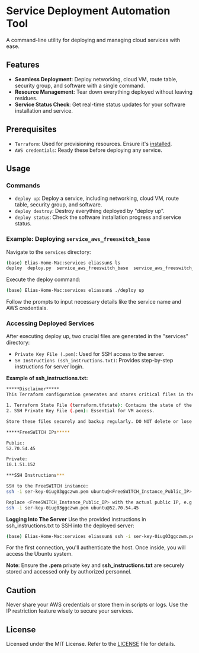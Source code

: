 # Service Deployment Automation Tool

A command-line utility for deploying and managing cloud services with ease.

## Features

- **Seamless Deployment**: Deploy networking, cloud VM, route table, security group, and software with a single command.
- **Resource Management**: Tear down everything deployed without leaving residues.
- **Service Status Check**: Get real-time status updates for your software installation and service.

## Prerequisites
- `Terraform`: Used for provisioning resources. Ensure it's [installed](https://learn.hashicorp.com/tutorials/terraform/install-cli).
- `AWS credentials`: Ready these before deploying any service.

## Usage

### Commands

- `deploy up`: Deploy a service, including networking, cloud VM, route table, security group, and software.
- `deploy destroy`: Destroy everything deployed by "deploy up".
- `deploy status`: Check the software installation progress and service status.

### Example: Deploying `service_aws_freeswitch_base`

Navigate to the `services` directory:

```bash
(base) Elias-Home-Mac:services eliassun$ ls
deploy  deploy.py  service_aws_freeswitch_base  service_aws_freeswitch_lb

```

Execute the deploy command:

```bash
(base) Elias-Home-Mac:services eliassun$ ./deploy up
```

Follow the prompts to input necessary details like the service name and AWS credentials.

### Accessing Deployed Services
After executing deploy up, two crucial files are generated in the "services" directory:

- `Private Key File (.pem)`: Used for SSH access to the server.
- `SH Instructions (ssh_instructions.txt)`: Provides step-by-step instructions for server login.

**Example of ssh_instructions.txt:**
```bash
*****Disclaimer*****
This Terraform configuration generates and stores critical files in the "services" directory. It is crucial to backup and secure these files:

1. Terraform State File (terraform.tfstate): Contains the state of the managed infrastructure and configuration.
2. SSH Private Key File (.pem): Essential for VM access.

Store these files securely and backup regularly. DO NOT delete or lose them.

*****FreeSWITCH IPs*****

Public:
52.70.54.45

Private:
10.1.51.152

***SSH Instructions***

SSH to the FreeSWITCH instance:
ssh -i ser-key-0iug03ggczwm.pem ubuntu@<FreeSWITCH_Instance_Public_IP>

Replace <FreeSWITCH_Instance_Public_IP> with the actual public IP, e.g.,:
ssh -i ser-key-0iug03ggczwm.pem ubuntu@52.70.54.45
```

**Logging Into The Server**
Use the provided instructions in ssh_instructions.txt to SSH into the deployed server:
```bash
(base) Elias-Home-Mac:services eliassun$ ssh -i ser-key-0iug03ggczwm.pem ubuntu@52.70.54.45
```
For the first connection, you'll authenticate the host. Once inside, you will access the Ubuntu system.

**Note**: Ensure the **.pem** private key and s**sh_instructions.txt** are securely stored and accessed only by authorized personnel.


## Caution
Never share your AWS credentials or store them in scripts or logs.
Use the IP restriction feature wisely to secure your services.


## License
Licensed under the MIT License. Refer to the [LICENSE](https://chat.openai.com/LICENSE) file for details.